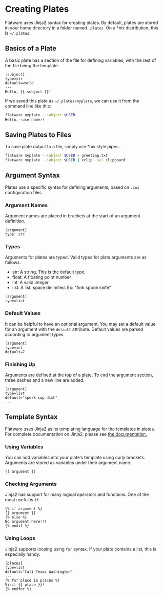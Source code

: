# Creating Plates

Flatware uses Jinja2 syntax for creating plates. By default, plates are stored in your home directory in a folder named `.plates`. On a *nix distribution, this is `~/.plates`.

## Basics of a Plate

A basic plate has a section of the file for defining variables, with the rest of the file being the template.

```
[subject]
type=str
default=world
---
Hello, {{ subject }}!
```

If we saved this plate as `~/.plates/myplate`, we can use it from the command line like this:

```bash
flatware myplate --subject $USER
Hello, <username>!
```

## Saving Plates to Files

To save plate output to a file, simply use *nix style pipes:

```bash
flatware myplate --subject $USER > greeting.txt
flatware myplate --subject $USER | xclip -sel clipboard
```

## Argument Syntax

Plates use a specific syntax for defining arguments, based on `.ini` configuration files.

### Argument Names

Argument names are placed in brackets at the start of an argument definition.

```
[argument]
type: str
```

### Types

Arguments for plates are typed. Valid types for plate arguments are as follows:

* str: A string. This is the default type.
* float: A floating point number
* int: A valid integer
* list: A list, space delimited. Ex: "fork spoon knife"

```
[argument]
type=list
```

### Default Values

It can be helpful to have an optional argument. You may set a default value for an argument with the `default` attribute. Default values are parsed according to argument types

```
[argument]
type=int
default=7
```

### Finishing Up

Arguments are defined at the top of a plate. To end the argument section, three dashes and a new line are added.

```
[argument]
type=list
default="spork cup dish"
---
```

## Template Syntax

Flatware uses Jinja2 as its templating language for the templates in plates. For complete documentation on Jinja2, please see [the documentation.](jinja.pocoo.org/docs/)

### Using Variables

You can add variables into your plate's template using curly brackets. Arguments are stored as variables under their argument name.

```
{{ argument }}
```

### Checking Arguments

Jinja2 has support for many logical operators and functions. One of the most useful is `if`.

```
{% if argument %}
{{ argument }}
{% else %}
No argument here!!!
{% endif %}
```

### Using Loops

Jinja2 supports looping using `for` syntax. If your plate contains a list, this is especially handy.

```
[places]
type=list
default="Cali Texas Washington"
---
{% for place in places %}
Visit {{ place }}!
{% endfor %}
```
